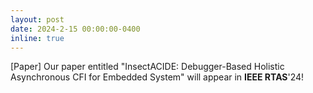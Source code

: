 ```yaml
---
layout: post
date: 2024-2-15 00:00:00-0400
inline: true
---
```


[Paper] Our paper entitled "InsectACIDE: Debugger-Based Holistic Asynchronous CFI for Embedded System" will appear in **IEEE RTAS**'24!
